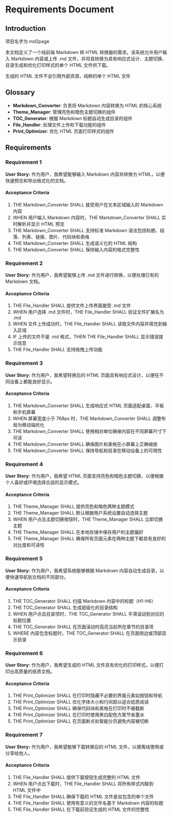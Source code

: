 # Requirements Document

## Introduction

项目名字为 md2page

本文档定义了一个纯前端 Markdown 转 HTML 转换器的需求。该系统允许用户输入 Markdown 内容或上传 .md 文件，并将其转换为具有响应式设计、主题切换、目录生成和优化打印样式的单个 HTML 文件供下载。

生成的 HTML 文件不会引用外部资源，纯粹的单个 HTML 文件

## Glossary

- **Markdown_Converter**: 负责将 Markdown 内容转换为 HTML 的核心系统
- **Theme_Manager**: 管理亮色和暗色主题切换的组件
- **TOC_Generator**: 根据 Markdown 标题自动生成目录的组件
- **File_Handler**: 处理文件上传和下载功能的组件
- **Print_Optimizer**: 优化 HTML 页面打印样式的组件

## Requirements

### Requirement 1

**User Story:** 作为用户，我希望能够输入 Markdown 内容并转换为 HTML，以便快速预览和导出格式化的文档。

#### Acceptance Criteria

1. THE Markdown_Converter SHALL 接受用户在文本区域输入的 Markdown 内容
2. WHEN 用户输入 Markdown 内容时，THE Markdown_Converter SHALL 实时解析并显示 HTML 预览
3. THE Markdown_Converter SHALL 支持标准 Markdown 语法包括标题、段落、列表、链接、图片、代码块和表格
4. THE Markdown_Converter SHALL 生成语义化的 HTML 结构
5. THE Markdown_Converter SHALL 保持输入内容的格式完整性

### Requirement 2

**User Story:** 作为用户，我希望能够上传 .md 文件进行转换，以便处理已有的 Markdown 文档。

#### Acceptance Criteria

1. THE File_Handler SHALL 提供文件上传界面接受 .md 文件
2. WHEN 用户选择 .md 文件时，THE File_Handler SHALL 验证文件扩展名为 .md
3. WHEN 文件上传成功时，THE File_Handler SHALL 读取文件内容并填充到输入区域
4. IF 上传的文件不是 .md 格式，THEN THE File_Handler SHALL 显示错误提示信息
5. THE File_Handler SHALL 支持拖拽上传功能

### Requirement 3

**User Story:** 作为用户，我希望转换后的 HTML 页面具有响应式设计，以便在不同设备上都能良好显示。

#### Acceptance Criteria

1. THE Markdown_Converter SHALL 生成响应式 HTML 页面适配桌面、平板和手机屏幕
2. WHEN 屏幕宽度小于 768px 时，THE Markdown_Converter SHALL 调整布局为移动端优化
3. THE Markdown_Converter SHALL 使用相对单位确保内容在不同屏幕尺寸下可读
4. THE Markdown_Converter SHALL 确保图片和表格在小屏幕上正确缩放
5. THE Markdown_Converter SHALL 保持导航和目录在移动设备上的可用性

### Requirement 4

**User Story:** 作为用户，我希望 HTML 页面支持亮色和暗色主题切换，以便根据个人喜好或环境选择合适的显示模式。

#### Acceptance Criteria

1. THE Theme_Manager SHALL 提供亮色和暗色两种主题模式
2. THE Theme_Manager SHALL 默认根据用户系统设置自动选择主题
3. WHEN 用户点击主题切换按钮时，THE Theme_Manager SHALL 立即切换主题
4. THE Theme_Manager SHALL 在本地存储中保存用户的主题偏好
5. THE Theme_Manager SHALL 确保所有页面元素在两种主题下都具有良好的对比度和可读性

### Requirement 5

**User Story:** 作为用户，我希望系统能够根据 Markdown 内容自动生成目录，以便快速导航到文档的不同部分。

#### Acceptance Criteria

1. THE TOC_Generator SHALL 扫描 Markdown 内容中的标题（H1-H6）
2. THE TOC_Generator SHALL 生成层级化的目录结构
3. WHEN 用户点击目录项时，THE TOC_Generator SHALL 平滑滚动到对应的标题位置
4. THE TOC_Generator SHALL 在页面滚动时高亮当前所在章节的目录项
5. WHERE 内容包含标题时，THE TOC_Generator SHALL 在页面侧边或顶部显示目录

### Requirement 6

**User Story:** 作为用户，我希望生成的 HTML 文件具有优化的打印样式，以便打印出高质量的纸质文档。

#### Acceptance Criteria

1. THE Print_Optimizer SHALL 在打印时隐藏不必要的界面元素如按钮和导航
2. THE Print_Optimizer SHALL 优化字体大小和行间距以适合纸质阅读
3. THE Print_Optimizer SHALL 确保代码块和表格在打印时不被截断
4. THE Print_Optimizer SHALL 在打印时使用黑白配色方案节省墨水
5. THE Print_Optimizer SHALL 在页面断点处智能分页避免内容被切断

### Requirement 7

**User Story:** 作为用户，我希望能够下载转换后的 HTML 文件，以便离线使用或分享给他人。

#### Acceptance Criteria

1. THE File_Handler SHALL 提供下载按钮生成完整的 HTML 文件
2. WHEN 用户点击下载时，THE File_Handler SHALL 将所有样式内联到 HTML 文件中
3. THE File_Handler SHALL 确保下载的 HTML 文件是自包含的单个文件
4. THE File_Handler SHALL 使用有意义的文件名基于 Markdown 内容的标题
5. THE File_Handler SHALL 在下载前验证生成的 HTML 文件的完整性